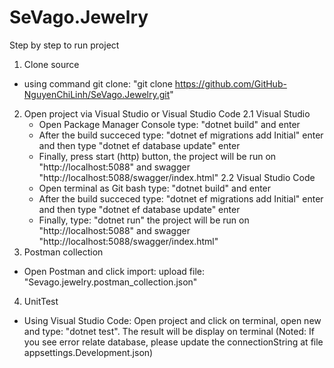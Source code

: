 # SeVago.Jewelry
Step by step to run project
1. Clone source
 - using command git clone: "git clone https://github.com/GitHub-NguyenChiLinh/SeVago.Jewelry.git"
2. Open project via Visual Studio or Visual Studio Code
   2.1 Visual Studio
    - Open Package Manager Console type: "dotnet build" and enter
    - After the build succeced type: "dotnet ef migrations add Initial" enter and then type "dotnet ef database update" enter
    - Finally, press start (http) button, the project will be run on "http://localhost:5088" and swagger "http://localhost:5088/swagger/index.html"
   2.2 Visual Studio Code
    - Open terminal as Git bash type: "dotnet build" and enter
    - After the build succeced type: "dotnet ef migrations add Initial" enter and then type "dotnet ef database update" enter
    - Finally, type: "dotnet run" the project will be run on "http://localhost:5088" and swagger "http://localhost:5088/swagger/index.html"
3. Postman collection
  - Open Postman and click import: upload file: "Sevago.jewelry.postman_collection.json"
4. UnitTest
 - Using Visual Studio Code: Open project and click on terminal, open new and type: "dotnet test". The result will be display on terminal
(Noted: If you see error relate database, please update the connectionString at file appsettings.Development.json)
